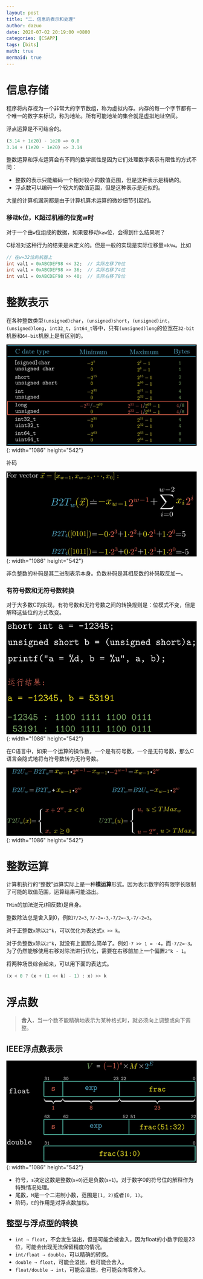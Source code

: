 ```yaml
---
layout: post
title: "二、信息的表示和处理"
author: dazuo
date: 2020-07-02 20:19:00 +0800
categories: [CSAPP]
tags: [bits]
math: true
mermaid: true
---
```


# 信息存储

程序将内存视为一个非常大的字节数组，称为虚拟内存。内存的每一个字节都有一个唯一的数字来标识，称为地址。所有可能地址的集合就是虚拟地址空间。

浮点运算是不可结合的。

```python
(3.14 + 1e20) - 1e20 => 0.0
3.14 + (1e20 - 1e20) => 3.14
```

整数运算和浮点运算会有不同的数学属性是因为它们处理数字表示有限性的方式不同：

- 整数的表示只能编码一个相对较小的数值范围，但是这种表示是精确的。
- 浮点数可以编码一个较大的数值范围，但是这种表示是近似的。

大量的计算机漏洞都是由于计算机算术运算的微妙细节引起的。



### 移动k位，K超过机器的位宽w时

对于一个由`w`位组成的数据，如果要移动`k≥w`位，会得到什么结果呢？

C标准对这种行为的结果是未定义的。但是一般的实现是实际位移量=`k%w`。比如

```c
// 在w=32位的机器上
int val1 = 0xABCDEF98 << 32;  // 实际左移了0位
int val1 = 0xABCDEF98 >> 36;  // 实际右移了4位
int val1 = 0xABCDEF98 >> 40;  // 实际右移了8位
```



# 整数表示

在各种整数类型`(unsigned)char`，`(unsigned)short`，`(unsigned)int`，`(unsigned)long`，`int32_t`，`int64_t`等中，只有`(unsigned)long`的位宽在`32-bit`机器和`64-bit`机器上是有区别的。

![image-20220303224011361](../../img/csapp/integer_range.png){: width="1086" height="542"}



补码

![image-20220303225122973](../../img/csapp/twos_complete.png){: width="1086" height="542"}

非负整数的补码是其二进制表示本身。负数补码是其相反数的补码取反加一。



### 有符号数和无符号数转换

对于大多数C的实现，有符号数和无符号数之间的转换规则是：位模式不变，但是解释这些位的方式改变。

![image-20220303230059926](../../img/csapp/sing2unsign.png){: width="1086" height="542"}



在C语言中，如果一个运算的操作数，一个是有符号数，一个是无符号数，那么C语言会隐式地将有符号数转为无符号数。

![image-20220303230630543](../../img/csapp/twos_complte2unsigned.png){: width="1086" height="542"}



# 整数运算

计算机执行的“整数”运算实际上是一种**模运算**形式。因为表示数字的有限字长限制了可能的取值范围，运算结果可能溢出。

`TMin`的加法逆元(相反数)是自身。

整数除法总是舍入到0，例如`7/2=3`, `7/-2=-3`,`-7/2=-3`,`-7/-2=3`。

对于正整数`x`除以`2^k`，可以优化为表达式`x >> k`。

对于负整数`x`除以`2^k`，就没有上面那么简单了。例如`-7 >> 1 = -4`，而`-7/2=-3`。为了仍然能够使用右移对除法进行优化，需要在右移前加上一个偏置`2^k - 1`。

将两种场景综合起来，可以用下面的表达式。

```c
(x < 0 ? (x + (1 << k) - 1) : x) >> k
```



# 浮点数

>  **舍入**，当一个数不能精确地表示为某种格式时，就必须向上调整或向下调整。



## IEEE浮点数表示

![image-20220306190205417](../../img/csapp/float-point-represent.png){: width="1086" height="542"}

- 符号，`s`决定这数是整数(`s=0`)还是负数(`s=1`)。对于数字0的符号位的解释作为特殊情况处理。
- 尾数，`M`是一个二进制小数，范围是`[1, 2)`或者`[0, 1)`。
- 阶码，`E`的作用是对浮点数加权。

## 整型与浮点型的转换

- `int → float`，不会发生溢出，但是可能会被舍入，因为float的小数字段是23位，可能会出现无法保留精度的情况。
- `int/float → double`，可以精确的转换。
- `double → float`，可能会溢出，也可能会舍入。
- `float/double → int`，可能会溢出，也可能会向零舍入。
